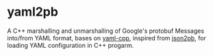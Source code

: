 # yaml2pb

A C++ marshalling and unmarshalling of Google's protobuf Messages into/from YAML format, bases on [yaml-cpp](https://github.com/jbeder/yaml-cpp), inspired from [json2pb](https://github.com/shramov/json2pb), for loading YAML configuration in C++ progarm.

